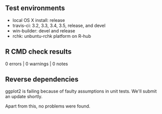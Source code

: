 
## Test environments

* local OS X install: release
* travis-ci: 3.2, 3.3, 3.4, 3.5, release, and devel
* win-builder: devel and release
* rchk: unbuntu-rchk platform on R-hub


## R CMD check results

0 errors | 0 warnings | 0 notes


## Reverse dependencies

ggplot2 is failing because of faulty assumptions in unit tests. We'll submit an update shortly.

Apart from this, no problems were found.
